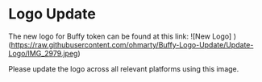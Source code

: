 # Logo Update

The new logo for Buffy token can be found at this link:
![New Logo]
)
(https://raw.githubusercontent.com/ohmarty/Buffy-Logo-Update/Update-Logo/IMG_2979.jpeg)

Please update the logo across all relevant platforms using this image.

